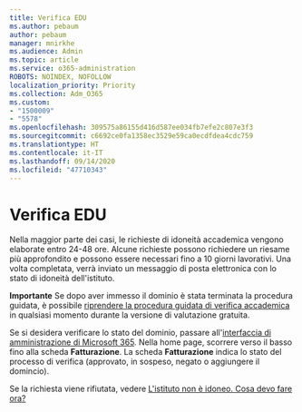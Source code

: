 ```yaml
---
title: Verifica EDU
ms.author: pebaum
author: pebaum
manager: mnirkhe
ms.audience: Admin
ms.topic: article
ms.service: o365-administration
ROBOTS: NOINDEX, NOFOLLOW
localization_priority: Priority
ms.collection: Adm_O365
ms.custom:
- "1500009"
- "5578"
ms.openlocfilehash: 309575a86155d416d587ee034fb7efe2c807e3f3
ms.sourcegitcommit: c6692ce0fa1358ec3529e59ca0ecdfdea4cdc759
ms.translationtype: HT
ms.contentlocale: it-IT
ms.lasthandoff: 09/14/2020
ms.locfileid: "47710343"
---
```

# <a name="edu-verification"></a>Verifica EDU

Nella maggior parte dei casi, le richieste di idoneità accademica vengono elaborate entro 24-48 ore. Alcune richieste possono richiedere un riesame più approfondito e possono essere necessari fino a 10 giorni lavorativi. Una volta completata, verrà inviato un messaggio di posta elettronica con lo stato di idoneità dell'istituto.

**Importante** Se dopo aver immesso il dominio è stata terminata la procedura guidata, è possibile [riprendere la procedura guidata di verifica accademica](https://go.microsoft.com/fwlink/p/?linkid=2135255) in qualsiasi momento durante la versione di valutazione gratuita.

Se si desidera verificare lo stato del dominio, passare all'[interfaccia di amministrazione di Microsoft 365](https://go.microsoft.com/fwlink/p/?linkid=2024339). Nella home page, scorrere verso il basso fino alla scheda **Fatturazione**. La scheda **Fatturazione** indica lo stato del processo di verifica (approvato, in sospeso, negato o aggiungere il domincio).

Se la richiesta viene rifiutata, vedere [L'istituto non è idoneo. Cosa devo fare ora?](https://docs.microsoft.com/microsoft-365/commerce/subscriptions/verify-academic-eligibility#my-school-isnt-eligible-what-do-i-do-now)